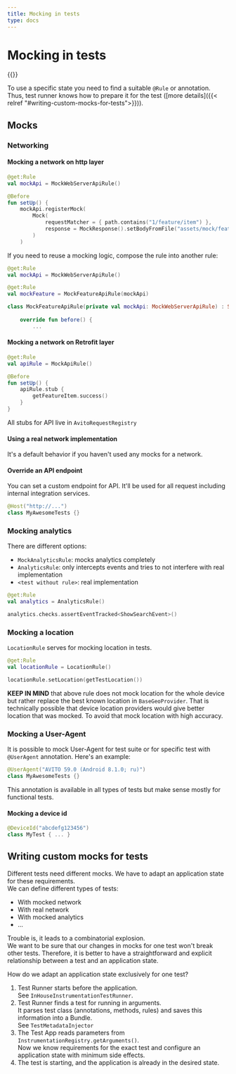 ```yaml
---
title: Mocking in tests
type: docs
---
```


# Mocking in tests

{{<avito page>}}

To use a specific state you need to find a suitable `@Rule` or annotation.\
Thus, test runner knows how to prepare it for the test ([more details]({{< relref "#writing-custom-mocks-for-tests">}})).

## Mocks

### Networking

#### Mocking a network on http layer

```kotlin
@get:Rule
val mockApi = MockWebServerApiRule()

@Before
fun setUp() {
    mockApi.registerMock(
        Mock(
            requestMatcher = { path.contains("1/feature/item") },
            response = MockResponse().setBodyFromFile("assets/mock/feature/api.feature.item/v1.default.json")
        )
    )
```

If you need to reuse a mocking logic, compose the rule into another rule:

```kotlin
@get:Rule
val mockApi = MockWebServerApiRule()

@get:Rule
val mockFeature = MockFeatureApiRule(mockApi)

class MockFeatureApiRule(private val mockApi: MockWebServerApiRule) : SimpleRule() {
    
    override fun before() {
        ...
```

#### Mocking a network on Retrofit layer

```kotlin
@get:Rule
val apiRule = MockApiRule()

@Before
fun setUp() {
    apiRule.stub {
        getFeatureItem.success()
    }
}
```

All stubs for API live in `AvitoRequestRegistry`

#### Using a real network implementation

It's a default behavior if you haven't used any mocks for a network.

#### Override an API endpoint

You can set a custom endpoint for API. 
It'll be used for all request including internal integration services.

```kotlin
@Host("http://...")
class MyAwesomeTests {}
```

### Mocking analytics

There are different options:

- `MockAnalyticsRule`: mocks analytics completely 
- `AnalyticsRule`: only intercepts events and tries to not interfere with real implementation
- `<test without rule>`: real implementation

```kotlin
@get:Rule
val analytics = AnalyticsRule()

analytics.checks.assertEventTracked<ShowSearchEvent>()
```

### Mocking a location

`LocationRule` serves for mocking location in tests.

```kotlin
@get:Rule
val locationRule = LocationRule()

locationRule.setLocation(getTestLocation())
```

**KEEP IN MIND** that above rule does not mock location for the whole device but rather replace the best known location
in `BaseGeoProvider`. That is technically possible that device location providers would give better location that was mocked. 
To avoid that mock location with high accuracy.

### Mocking a User-Agent

It is possible to mock User-Agent for test suite or for specific test with `@UserAgent` annotation. Here's an example:

```kotlin
@UserAgent("AVITO 59.0 (Android 8.1.0; ru)")
class MyAwesomeTests {}
```

This annotation is available in all types of tests but make sense mostly for functional tests.

#### Mocking a device id

```kotlin
@DeviceId("abcdefg123456")
class MyTest { ... }
```

## Writing custom mocks for tests

Different tests need different mocks. We have to adapt an application state for these requirements.\
We can define different types of tests:

- With mocked network
- With real network
- With mocked analytics
- ...

Trouble is, it leads to a combinatorial explosion.\
We want to be sure that our changes in mocks for one test won't break other tests.
Therefore, it is better to have a straightforward and explicit relationship between a test and an application state.

How do we adapt an application state exclusively for one test?

1. Test Runner starts before the application.\
See `InHouseInstrumentationTestRunner`.
1. Test Runner finds a test for running in arguments.\
It parses test class (annotations, methods, rules) and saves this information into a Bundle.\
See `TestMetadataInjector`
1. The Test App reads parameters from `InstrumentationRegistry.getArguments()`.\
Now we know requirements for the exact test and configure an application state with minimum side effects.
1. The test is starting, and the application is already in the desired state.

